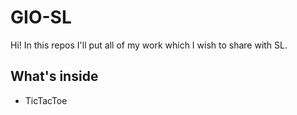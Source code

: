 # GIO-SL

Hi! In this repos I'll put all of my work which I wish to share with SL.

## What's inside

- TicTacToe
